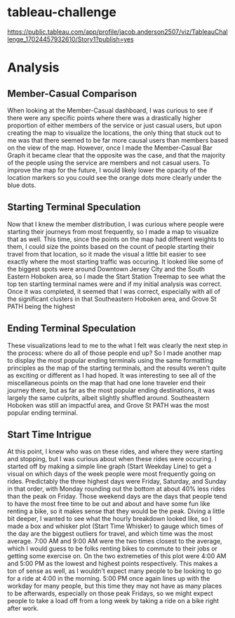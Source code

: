 # tableau-challenge
https://public.tableau.com/app/profile/jacob.anderson2507/viz/TableauChallenge_17024457932610/Story1?publish=yes

# Analysis

## Member-Casual Comparison
When looking at the Member-Casual dashboard, I was curious to see if there were any specific points where there was a drastically higher proportion of either members of the service or just casual users, but upon creating the map to visualize the locations, the only thing that stuck out to me was that there seemed to be far more causal users than members based on the view of the map. However, once I made the Member-Casual Bar Graph it became clear that the opposite was the case, and that the majority of the people using the service are members and not casual users. To improve the map for the future, I would likely lower the opacity of the location markers so you could see the orange dots more clearly under the blue dots.

## Starting Terminal Speculation
Now that I knew the member distribution, I was curious where people were starting their journeys from most frequently, so I made a map to visualize that as well. This time, since the points on the map had different weights to them, I could size the points based on the count of people starting their travel from that location, so it made the visual a little bit easier to see exactly where the most starting traffic was occuring. It looked like some of the biggest spots were around Downtown Jersey City and the South Eastern Hoboken area, so I made the Start Station Treemap to see what the top ten starting terminal names were and if my initial analysis was correct. Once it was completed, it seemed that I was correct, especially with all of the significant clusters in that Southeastern Hoboken area, and Grove St PATH being the highest 

## Ending Terminal Speculation
These visualizations lead to me to the what I felt was clearly the next step in the process: where do all of those people end up? So I made another map to display the most popular ending terminals using the same formatting principles as the map of the starting terminals, and the results weren't quite as exciting or different as I had hoped. It was interesting to see all of the miscellaneous points on the map that had one lone traveler end their journey there, but as far as the most popular ending destinations, it was largely the same culprits, albeit slightly shuffled around. Southeastern Hoboken was still an impactful area, and Grove St PATH was the most popular ending terminal.

## Start Time Intrigue
At this point, I knew who was on these rides, and where they were starting and stopping, but I was curious about when these rides were occuring. I started off by making a simple line graph (Start Weekday Line) to get a visual on which days of the week people were most frequently going on rides. Predictably the three highest days were Friday, Saturday, and Sunday in that order, with Monday rounding out the bottom at about 40% less rides than the peak on Friday. Those weekend days are the days that people tend to have the most free time to be out and about and have some fun like renting a bike, so it makes sense that they would be the peak. Diving a little bit deeper, I wanted to see what the hourly breakdown looked like, so I made a box and whisker plot (Start Time Whisker) to gauge which times of the day are the biggest outliers for travel, and which time was the most average. 7:00 AM and 9:00 AM were the two times closest to the average, which I would guess to be folks renting bikes to commute to their jobs or getting some exercise on. On the two extremeties of this plot were 4:00 AM and 5:00 PM as the lowest and highest points respectively. This makes a ton of sense as well, as I wouldn't expect many people to be looking to go for a ride at 4:00 in the morning. 5:00 PM once again lines up with the workday for many people, but this time they may not have as many places to be afterwards, especially on those peak Fridays, so we might expect people to take a load off from a long week by taking a ride on a bike right after work. 
